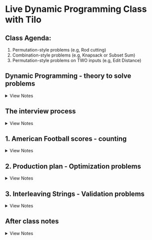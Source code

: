 # Live Dynamic Programming Class with Tilo

## Class Agenda: 

1. Permutation-style problems (e.g, Rod cutting)
2. Combination-style problems (e.g, Knapsack or Subset Sum)
3. Permutation-style problems on TWO inputs (e.g, Edit Distance)


## Dynamic Programming - theory to solve problems

<details>
  <summary>View Notes</summary>

There are 2 formal properties of DP:

1. Optimal Substructure:
	- the solution to the subproblem doesn't change
	- if it doesn't change, we can store it (memoize it)
2. Overlapping subproblems:
	- the solution to at least one subproblem is used more than once
	- memoization is a good use of memory
		- pascals triangle (it's a directed graph)

- Recursion is implied.

### Solving DP prolems in an interview:

- missing a DP problem doesn't make you stand out
	- it shows you are confident in coding
	- rushing to a recursion solution and programming means you may have missed the DP
		- which means maybe the problem was too easy and might make the next question they give you even hearder
- it's better to have an opinion than ask if you should use DP

a. writing code in *recursion* and you notice repeating structures
	- memoization (but has short coming)
		- `is it computed use it or not, if not store it`
	- bottom up
b. start by reasoning about the structure of the *recursive* PD table
c. write a recurrence (*recursive* formula) by using from proof by induction

- *recursion* is at heart of DP

What if we can't figure out the recursive solution?

### Solving *hard* problems in 45 minutes

Stages of problems:

1. Easy: you know what to do
2. Medium: I know some patterns that can be tried
3. Hard: No immediate idea

- just throwing out an idea or pattern means nothing

### How to get out of panic mode *(Mainly for DP)*

- Stay calm and take an inventory of what I *do* know
	- Examples:
		- problem size can be reduced
		- solution for a special case / small case is obvious
	- Typical DP questions contain words:
		- counting
		- optimization (min, max)
		- validate the structure (there's a rule does the input follow that rule?)
- Solve examples:
	- you have the time don't skip it
	- treat every example as a puzzle
		- every example can be solved by a 12 year old
	- use the language of the problem 
	- if you suspect DP, do examples small to large

</details>



## The interview process

<details>
  <summary>View Notes</summary>

- 45 minutes or less
	- 5 minutes for chit-chat
	- 50% to find the solution
	- 50% to code the solution

In a few months you can learn more patterns but you can't really improve your problem solving speed. So finding the solution is going to 50% or more, you can't improve this.

but you can get faster at coding.

```
The ultimate goal is to program the solution in 10 minutes or less
```

So when doing these practice problems, take 45 minutes and time yourself.

### rules for practice

1. set a timer and give yourself `x` minutes for solution & `y` minutes for code.
	- if you can't do it then you failed the question. which means more problems 
2. don't use a debugger. in an interview you'll never get a debugger
	- don't print
3. don't look at the solution (guilty)
	- looking a solution turns a hard question to a medium and medium an easy. which means you can't got back and do the problem again 

If you're not doing this you're holding yourself back

</details>



## 1. American Football scores - counting

<details>
  <summary>View Notes</summary>

### American Football scores

Possible scores: `[2, 3, 6]`

Question: Given a final score "S", how many ways are there to reach "S"

Example: 

``` c
S = 7

1. 2->2->3
2. 2->3->2
3. 3->2->2

Answer: 3
```

1. Can the problem size be reduced?
	- s = 5 and 2+3 or 3+2, so 2
	- s = 2 and 2, so 1 but too little info because of s = 3 then the answer isn't possible
	- keep using the language "american football" and "score"

2. Do self example problems:

| score   | 0 | 1 | 2 | 3 | 4 | 5 | 6 | 7 | 8 |
|---------|---|---|---|---|---|---|---|---|---|
|# of ways| 1 | 0 | 1 | 1 | 1 | 2 | 3 | 3 | 6 |

- how many of 0? 
	- initially I thought 0 
	- but because of the language of the problem a game can end with no points

- 6 = 6, 2+2+2, 3+3 = 3
- 7 = 2+2+3, 2+3+2, 3+2+2 = 3 

3. How did we solve it using examples?
	- and formulate an algo to do the same thing we did as a humman
	- for DP find the recursion <- if i can do this I'm done

Solving for 8 using previous answers
- using the scores what scores previously occurred and take their count

``` c
8-2=6 [2->2-2]->2 = 8
	  [3->3]-> 2 = 8
	  [6]->2 = 8

8-3=5 [2->3]->3
	  [3->2]->3

8-6=5 [2]->6 

Total: 6
```

So we can formulate:
`row(s) = row(s-2)+row(s-3)+row(s-6)`

wrap this into a loop and we have the answer.

### My solution:

``` swift
func possibleScores(finalScore: Int, points: [Int]) -> Int {
    
    var table: [Int] = Array(repeating: 0, count: finalScore+1)
    table[0] = 1
    
    for i in 0...finalScore {
        for j in 0..<points.count {
            if points[j] > i { continue } // not >= because table is finalscore+1

            table[i] = table[i] + table[i-points[j]]
        }
    }
    return table[finalScore]
}

let scores = possibleScores(finalScore: 0, points: [2,3,6])
print(scores)
```

**Time complexity:** O(s*p)

**Space complexity:** O(s)

### Teacher 1-solution:

``` swift
func americanFootball(_ finalScore: Int) {
	if finalScore < 0 { return 0 }

	var table: [Int] = Array(repeating: 0, count: finalScore+1)
	table[0] = 1 // base case

	for s in 0...finalScore {

			table[i] = (s>=2 ? table[s-2] : 0)
					+ (s>=3 ? table[s-3] : 0)
					+ (s>=6 ? table[s-6] : 0)
			// the teacher hard coded all the [2,3,6] 
	}

	return table[finalScore]
}
```

**Time complexity:** O(s)

**Space complexity:** O(s) but could be O(1)

### Teacher 2-solution:

``` psuedocode
func americanFootball(_ finalScore: Int) {
	if finalScore < 0 { return 0 }

	var table: [Int] = Array(repeating: 0, count: 7)
	table[0] = 1 // base case

	for s in 0...finalScore {

			table[s%7] = (s>=2 ? table[(s-2)%7] : 0)
					+ (s>=3 ? table[(s-3)%7] : 0)
					+ (s>=6 ? table[(s-6)%7] : 0)
			// the teacher hard coded all the [2,3,6] 
	}

	return table[finalScore%7]
}
```


- mod-ing the maximum in the score

- pay special attention to off by 1 errors
	- double check

</details>



## 2. Production plan - Optimization problems

<details>
	<summary>View Notes</summary>

### Production plan

we have one machine that, every day, can produce one of two products (a/b) but not both on the same day. changing production (from a to b or b to a) requires reconfiguring the machine and takes a day (without production)

**Question:** Given: a forecast what is the maximum possible profit?

```
example: 
	- day 1, 2, 3, 4

forcast: 
	- a: 4, 2, 1, 7
	- b: 1, 2, 5, 4
```

1. Can we simplify this problem? yes, look at less days
2. what kind of problem? Optimization problem

Smaller problem:

- all day 1:
	- pick the largest day `a` = profit of 4 
- all day 2:
	- pick the same day is the same profit because downtime is one day = profit of 2
- all day 3:
	- if we switch day 2, and picked b on day three, we'd get a profile of 9
	- all possible plans: `A->A->A`, `B->B->B` or `A->switch->B` or `B->switch->A`
		- no reason to switch on the last day because it's positive
- all day four
	- `A->A->A->A` is the highest. So looking back at the previous day (subproblem) isn't used.
	- profit of 14

![dai1](./dai1.png)

* Every optimization problem humans have ever worked on is asking us to make optimal choices.
	- in order to find the best choice I need to know the values of the sub-optimal choices as well.

So what choices are useful?

### Problems with table-like parameters

**Claim:** if the input to a DP problem is a table, then the dp table is has the *same structure but a different interpretation*. 
	- the DP table has the same structure as the input, as seen below:

In a max path example:

![input](./input.png) ![dptable](./dptable.png)

In the production plan:

- Solution to a subproblem: maximum possible profile for the first 3 days if we produce on day b

![dai2](./dai2.png)

So we look either one back on self or two back on opposite.

- If you have to look back, it's almost 99% going to be a DP problem

### the recursive formula

``` pseudocode
profit(a, day) = forecast(a, day) + max(profit(a, day-1), profit(b, day-2))
profit(b, day) = forecast(b, day) + max(profit(b, day-1), profit(a, day-2))

return max(profit(a, day), profile(b, day))
```


### My solution:

``` swift
func maxDayProfit(_ days: [[Int]]) -> Int {
    
    var table: [[Int]] = days
    
    for i in 1...table[0].count-1 {
        table[0][i] = table[0][i] + max(table[0][i-1], i >= 2 ? table[1][i-2] : 0)
        table[1][i] = table[1][i] + max(table[1][i-1], i >= 2 ? table[0][i-2] : 0)
    }

    return max(table[0].last ?? 0, table[1].last ?? 0)
}
print(maxDayProfit([[5,2,80,1],[80,2,1,2]]))
```

- Double check on >= vs > which i got wrong the first time around

`d = num days` | `p = num of products`

When `p == 2`:

**Time complexity:** O(d)
**Space complexity:** O(d) but could be O(1) if we saved memory

When `p > 2`:

**Time complexity:** O(d*p^2)
	- since we'd need to check the max on each product, thus 
**Space complexity:** O(d*p) which could be O(p)


### Print 1 optimal path example:

- this would be a follow up question, can you?
	- if you save memory %ing, no you couldn't
- go backwards from solution

![dai3](./dai3.png)

### Leetcode

- check out the mailbox problem for more counting

</details>


## 3. Interleaving Strings - Validation problems

<details>
	<summary>View Notes</summary>

### Interleaving Strings

Question: An interleaving of two strings (a/b) is valid if it has all the characters of A/B with respective order preserved. Is this valid?

Example:

```
a = "xxyz"
b = "xzy"

x | xz | xy | y | x |
a 	b 	 a    b   a     <---Valid
```

`xxyyxzx` <-- invalid cause charact ers ar eout of order
`xzyxxyx` <-- valid, special case b+a
`xxxyzy` <-- missing character

### The actual interview question:

Given three strings `[a,b,c]` return true if `c` is a valid interleaving of `a` and `b`

- can't use brute force because a and b may contain c.

```
a = 123
b = xyz
c = 12x3yz

```

^ this looks like it would be valid with a brute force two pointer approach but let looks at another example:

```
a = xxy
b = xxz
c = xxzxxy <-- looks like b + a
```

^ which x do we move to if 2 pointer approach. we'd need to go through both a + b o(2^|a|+|b|), which isn't optimal. 

### How could we do this problem with a formula right away?

look at valid vs false chars to visual a solution

``` pseudocode

a = xxyx
b = xzy
c = xxzxyyx

func valid(_, _) -> is this problem a valid interleaving of the corresponding first characters from a

valid(A,B) -> look at the first 0 characters from c; is this a valid interleaving thus far?
	-> answer is true

valid("x","") -> x against empty string
	-> answer is true

valid("", "x") -> empty against x
	-> answer is true

valid("x", "x")
	-> answer is true

valid("", "xz") 
	-> answer is false, because `c` doesn't start with `xz`

valid(first ai chars from a, first bj chars from b)

valid(first ai char from n) + "x", first bj chars from b

valid if x appears at position ai+bj+1 in c and it was valid before

```

So the recursion is going backwards from c and two pointers on a & b

---

### second way to visualize the problem

use a DP table

``` pseudocode
a = xxyx
b = xzy
c = xxzxyyx
```

![dai4](./dai4.png)

ways to find the next value in a DP table. These are the 4 possible ways to do such:

![dai5](./dai5.png)

Takeaway: It's enough to look at the last character if we know the preview was valid

---

### The solution:

Formula:

valid(ai, bj) ==
	if valid(ai-1, bj) & a[ai] == c[ai+bj]
				or 
	if valid(ai, bj-1) & b[bj] == c[ai+bj] 


``` swift

func valid(_ a: [Character], _ b: [Character], _ c: [Character]) -> Bool {
    // base case if a + b < c or > c
    
    var table: [[Bool?]] = Array(
        repeating: Array(
            repeating: nil, // has to nil else it wont override
            count: b.count+1
        ), 
        count: a.count+1
    )
    
    for ai in 0..<a.count {
        for bj in 0..<b.count {
            table[ai][bj] = (ai == 0 && bj == 0) ||
                (ai >= 1 && table[ai-1][bj] && a[ai-1] == c[ai+bj-1]) ||
                (bj >= 1 && table[ai][bj-1] && b[bj-1] == c[ai+bj-1])
        }
    }
    
    return table[a.count][b.count]
}

```

**Time complexity:** O(ab)

**Space complexity:** O(ab) but could be O(min(a,b))

</details>

## After class notes

<details>
	<summary>View Notes</summary>

Recommended book:

- "Introduction to Algorithms" has a section at DP
- "Algorithm Design" by Jon kleinberg & Eva tardos

Read up on Active Practice
- it's better to look at the same problem for longer without looking at the solution

Quicksort cannot be done in optimal solution

</details>

